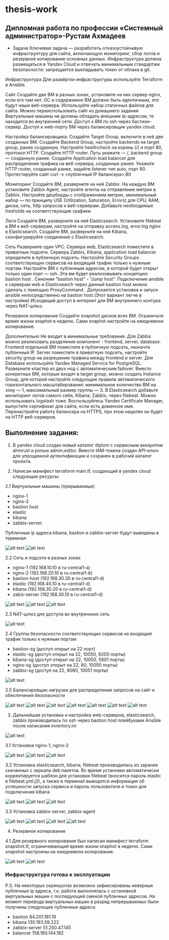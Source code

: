 # thesis-work
## Дипломная работа по профессии «Системный администратор»-Рустам Ахмадеев
- Задача
Ключевая задача — разработать отказоустойчивую инфраструктуру для сайта, включающую мониторинг, сбор логов и резервное копирование основных данных. Инфраструктура должна размещаться в Yandex Cloud и отвечать минимальным стандартам безопасности: запрещается выкладывать токен от облака в git.

Инфраструктура
Для развёртки инфраструктуры используйте Terraform и Ansible.

Сайт
Создайте две ВМ в разных зонах, установите на них сервер nginx, если его там нет. ОС и содержимое ВМ должно быть идентичным, это будут наши веб-сервера.
Используйте набор статичных файлов для сайта. Можно переиспользовать сайт из домашнего задания.
Виртуальные машины не должны обладать внешним Ip-адресом, те находится во внутренней сети. Доступ к ВМ по ssh через бастион-сервер. Доступ к web-порту ВМ через балансировщик yandex cloud.

Настройка балансировщика:
Создайте Target Group, включите в неё две созданных ВМ.
Создайте Backend Group, настройте backends на target group, ранее созданную. Настройте healthcheck на корень (/) и порт 80, протокол HTTP.
Создайте HTTP router. Путь укажите — /, backend group — созданную ранее.
Создайте Application load balancer для распределения трафика на веб-сервера, созданные ранее. Укажите HTTP router, созданный ранее, задайте listener тип auto, порт 80.
Протестируйте сайт curl -v <публичный IP балансера>:80

Мониторинг
Создайте ВМ, разверните на ней Zabbix. На каждую ВМ установите Zabbix Agent, настройте агенты на отправление метрик в Zabbix.
Настройте дешборды с отображением метрик, минимальный набор — по принципу USE (Utilization, Saturation, Errors) для CPU, RAM, диски, сеть, http запросов к веб-серверам. Добавьте необходимые tresholds на соответствующие графики.

Логи
Cоздайте ВМ, разверните на ней Elasticsearch. Установите filebeat в ВМ к веб-серверам, настройте на отправку access.log, error.log nginx в Elasticsearch.
Создайте ВМ, разверните на ней Kibana, сконфигурируйте соединение с Elasticsearch.

Сеть
Разверните один VPC. Сервера web, Elasticsearch поместите в приватные подсети. Сервера Zabbix, Kibana, application load balancer определите в публичную подсеть.
Настройте Security Groups соответствующих сервисов на входящий трафик только к нужным портам.
Настройте ВМ с публичным адресом, в которой будет открыт только один порт — ssh. Эта вм будет реализовывать концепцию bastion host . Синоним "bastion host" - "Jump host". Подключение ansible к серверам web и Elasticsearch через данный bastion host можно сделать с помощью ProxyCommand . Допускается установка и запуск ansible непосредственно на bastion host.(Этот вариант легче в настройке)
Исходящий доступ в интернет для ВМ внутреннего контура через NAT-шлюз.

Резервное копирование
Создайте snapshot дисков всех ВМ. Ограничьте время жизни snaphot в неделю. Сами snaphot настройте на ежедневное копирование.


Дополнительно
Не входит в минимальные требования.
Для Zabbix можно реализовать разделение компонент - frontend, server, database. Frontend отдельной ВМ поместите в публичную подсеть, назначте публичный IP. Server поместите в приватную подсеть, настройте security group на разрешение трафика между frontend и server. Для Database используйте Yandex Managed Service for PostgreSQL. Разверните кластер из двух нод с автоматическим failover.
Вместо конкретных ВМ, которые входят в target group, можно создать Instance Group, для которой настройте следующие правила автоматического горизонтального масштабирования: минимальное количество ВМ на зону — 1, максимальный размер группы — 3.
В Elasticsearch добавьте мониторинг логов самого себя, Kibana, Zabbix, через filebeat. Можно использовать logstash тоже.
Воспользуйтесь Yandex Certificate Manager, выпустите сертификат для сайта, если есть доменное имя. Перенастройте работу балансера на HTTPS, при этом нацелен он будет на HTTP веб-серверов.

## Выполнение задания:
1. В yandex cloud создан новый каталог diplom с сервисным аккаунтом ahmrust и ролью admin,editor. Вместо IAM-токена создан API-ключ для упрощенной аутентификации и сохранен в рабочий каталог проекта.

2. Написан манифест terraform main.tf, создающий в yandex cloud следующие ресурсы:

2.1 Виртуальные машины (прерываемые) 
- nginx-1
- nginx-2
- bastion host
- elastic
- kibana
- zabbix-server.

Публичные ip адреса kibana, bastion и zabbix-server будут выведены в терминал 

![alt text](https://github.com/ahmrust/thesis-work/blob/main/img/1.png) 
![alt text](https://github.com/ahmrust/thesis-work/blob/main/img/2.png)

2.2 Сеть и подсети в разных зонах 
- nginx-1 (192.168.10.10 в ru-central1-a)
- nginx-2 (192.168.20.10 в ru-central1-b)
- bastion-host (192.168.30.30 в ru-central1-d)
- elastic (192.168.40.10 в ru-central1-d)
- kibana (192.168.30.20 в ru-central1-d)
- zabix-server (192.168.30.10 в ru-central1-d)

![alt text](https://github.com/ahmrust/thesis-work/blob/main/img/3.png)
![alt text](https://github.com/ahmrust/thesis-work/blob/main/img/4.png)
![alt text](https://github.com/ahmrust/thesis-work/blob/main/img/5.png)

2.3 NAT-шлюз для доступа во внутреннюю сеть

![alt text](https://github.com/ahmrust/thesis-work/blob/main/img/6.png) 

2.4 Группы безопасности соответствующих сервисов на входящий трафик только к нужным портам
- bastion-sg (доступ открыт на 22 порт)
- elastic-sg (доступ открыт на 22, 10050, 9200 порты)
- kibana-sg (доступ открыт на 22, 10050, 5601 порты)
- nginx-sg (доступ открыт на 22, 80, 10050 порты)
- zabbix-sg (доступ на 22, 8080, 10051 порты)

![alt text](https://github.com/ahmrust/thesis-work/blob/main/img/7.png)

2.5 Балансировщик нагрузки для распределения запросов на сайт и обеспечения безопасности

![alt text](https://github.com/ahmrust/thesis-work/blob/main/img/8.png)
![alt text](https://github.com/ahmrust/thesis-work/blob/main/img/9.png)
![alt text](https://github.com/ahmrust/thesis-work/blob/main/img/10.png)
![alt text](https://github.com/ahmrust/thesis-work/blob/main/img/11.png)
![alt text](https://github.com/ahmrust/thesis-work/blob/main/img/12.png)
![alt text](https://github.com/ahmrust/thesis-work/blob/main/img/13.png)
![alt text](https://github.com/ahmrust/thesis-work/blob/main/img/27.png)

3. Дальнейшая установка и настройка  web-серверов, elasticsearch, zabbix производилась по ssh через bastion host плейбуками Ansible после написания inventory.ini

![alt text](https://github.com/ahmrust/thesis-work/blob/main/img/16.png)


3.1 Установка nginx-1, nginx-2

![alt text](https://github.com/ahmrust/thesis-work/blob/main/img/14.png)
![alt text](https://github.com/ahmrust/thesis-work/blob/main/img/18.png)
![alt text](https://github.com/ahmrust/thesis-work/blob/main/img/19.png)

3.2 Установка elasticsearch, kibana, filebeat производилась из заранее скачанных с зеркала deb.пакетов. Во время установки автоматически корректируется шаблон для установки filebeat (вносится пароль elastic в filebeat.yml.j2), а также в терминал выводится информация об успешности запуска сервиса и пароль пользователя и токен для подключения kibana

![alt text](https://github.com/ahmrust/thesis-work/blob/main/img/15.png)
![alt text](https://github.com/ahmrust/thesis-work/blob/main/img/17.png)
![alt text](https://github.com/ahmrust/thesis-work/blob/main/img/20.png)

3.3 Установка zabbix-server, zabbix-agent

![alt text](https://github.com/ahmrust/thesis-work/blob/main/img/21.png)
![alt text](https://github.com/ahmrust/thesis-work/blob/main/img/22.png)
![alt text](https://github.com/ahmrust/thesis-work/blob/main/img/23.png)
![alt text](https://github.com/ahmrust/thesis-work/blob/main/img/24.png)


4. Резервное копирование

4.1 Для резервного копирования был написан манифест terraform snapshot.tf, ограничивающий время жизни snaphot в неделю. Сами snapshot настроены на ежедневное копирование. 

![alt text](https://github.com/ahmrust/thesis-work/blob/main/img/25.png)
![alt text](https://github.com/ahmrust/thesis-work/blob/main/img/26.png)

### Инфраструктура готова к эксплуатации
P.S. На некоторых скриншотах возможно зафиксированы неверные публичные ip адреса, т.к. работа выполнялась с остановкой виртуальных машин с последующей сменой публичных адресов.
На момент перевода виртуальных машин в разряд непрерываемых были получены следующие публичные адреса:
- bastion 84.201.181.19
- kibana 130.193.59.222
- zabbix-server 51.250.47.145
- balancer 158.160.144.182
